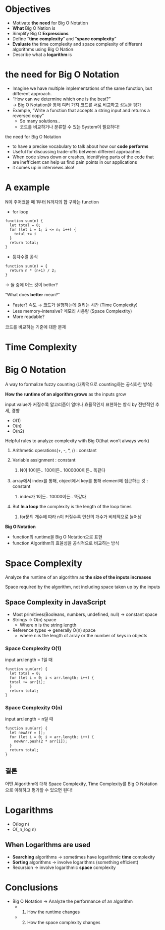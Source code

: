# Objectives

- Motivate **the need** for Big O Notation
- **What** Big O Nation is
- Simplify Big O **Expressions**
- Define “**time complexity**” and “**space complexity**”
- **Evaluate** the time complexity and space complexity of different algorithms using Big O Nation
- Describe what a **logarithm** is

# **the need** for Big O Notation

- Imagine we have multiple implementations of the same function, but different approach.
- “How can we determine which one is the best?”  
   → Big O Notation을 통해 여러 가지 코드를 서로 비교하고 성능을 평가
- Example, “Write a function that accepts a string input and returns a reversed copy”
  - So many solutions..
  - 코드를 비교하거나 분류할 수 있는 System이 필요하다!

the need for Big O Notation

- to have a precise vocabulary to talk about how our **code performs**
- Useful for discussing trade-offs between different approaches
- When code slows down or crashes, identifying parts of the code that are inefficient can help us find pain points in our applications
- it comes up in interviews also!

# A example

N이 주어졌을 때 1부터 N까지의 합 구하는 function

- for loop

```
function sum(n) {
  let total = 0;
  for (let i = 1; i <= n; i++) {
    total += i
  }
  return total;
}
```

- 등차수열 공식

```
function sum(n) = {
  return n * (n+1) / 2;
}
```

→ 둘 중에 어느 것이 better?

“What does **better** mean?”

- Faster? 속도 → 코드가 실행하는데 걸리는 시간 (Time Complexity)
- Less memory-intensive? 메모리 사용량 (Space Complextity)
- More readable?

코드를 비교하는 기준에 대한 문제

# Time Complexity

# Big O Notation

A way to formalize fuzzy counting (대략적으로 counting하는 공식화한 방식)

**How the runtime of an algorithm grows** as the inputs grow

input value가 커질수록 알고리즘이 얼마나 효율적인지 표현하는 방식 by 전반적인 추세, 경향

- O(1)
- O(n)
- O(n2)

Helpful rules to analyze complexity with Big O(that won’t always work)

1. Arithmetic operations(+, -, \*, /) : constant
2. Variable assignment : constant

   1. N이 10이든.. 100이든.. 1000000이든.. 똑같다

3. array에서 index를 통해, object에서 key를 통해 element에 접근하는 것 : constant

   1. index가 1이든.. 10000이든.. 똑같다

4. But **In a loop** the complexity is the length of the loop times

   1. for문의 개수에 따라 n이 커질수록 연산의 개수가 비례적으로 늘어남

**Big O Notation**

- function의 runtime을 Big O Notation으로 표현
- function Algorithm의 효율성을 공식적으로 비교하는 방식

# Space Complexity

Analyze the runtime of an algorithm as **the size of the inputs increases**

Space required by the algorithm, not including space taken up by the inputs

## Space Complexity in JavaScript

- Most primitives(Booleans, numbers, undefined, null) → constant space
- Strings → O(n) space
  - Where n is the string length
- Reference types → generally O(n) space
  - where n is the length of array or the number of keys in objects

### Space Complexity O(1)

input arr.length = 1일 때

```
function sum(arr) {
  let total = 0;
  for (let i = 0; i < arr.length; i++) {
  total += arr[i];
  }
  return total;
}
```

### Space Complexity O(n)

input arr.length = n일 때

```
function sum(arr) {
  let newArr = [];
  for (let i = 0; i < arr.length; i++) {
    newArr.push(2 * arr[i]);
  }
  return total;
}
```

## 결론

어떤 Algorithm에 대해 Space Complexity, Time Complexity를 Big O Notation으로 이해하고 평가할 수 있으면 된다!

# Logarithms

- O(log n)
- O(\_n_log n)

## When Logarithms are used

- **Searching** algorithms → sometimes have logarithmic **time** complexity
- **Sorting** algorithms → involve logarithms (something efficient)
- Recursion → involve logarithmic **space** complexity

# Conclusions

- Big O Notation → Analyze the performance of an algorithm
  - 1. How the runtime changes
  - 2. How the space complexity changes
